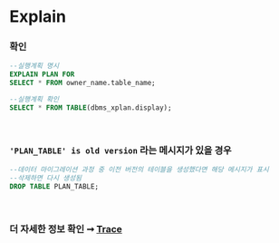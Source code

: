 Explain
===

### 확인
```sql
--실행계획 명시
EXPLAIN PLAN FOR
SELECT * FROM owner_name.table_name;

--실행계획 확인
SELECT * FROM TABLE(dbms_xplan.display);
```

<br>

### `'PLAN_TABLE' is old version` 라는 메시지가 있을 경우
```sql
--데이터 마이그레이션 과정 중 이전 버전의 테이블을 생성했다면 해당 메시지가 표시
--삭제하면 다시 생성됨
DROP TABLE PLAN_TABLE;
```

<br>

### 더 자세한 정보 확인 ➞ [Trace](../trace/README.md)

<br>
